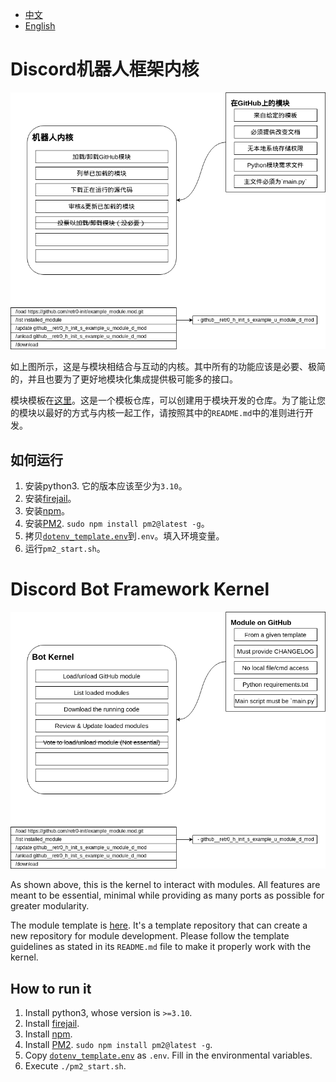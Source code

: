 - [中文](#Discord机器人框架内核)
- [English](#Discord-Bot-Framework-Kernel)

# Discord机器人框架内核
![doc/discord-bot-framework.drawio.png](https://github.com/retr0-init/discord-bot-framework-doc/blob/master/discord-bot-framework.drawio.png)

如上图所示，这是与模块相结合与互动的内核。其中所有的功能应该是必要、极简的，并且也要为了更好地模块化集成提供极可能多的接口。

模块模板在[这里](https://github.com/retr0-init/Discord-Bot-Framework-Module-Template.git)。这是一个模板仓库，可以创建用于模块开发的仓库。为了能让您的模块以最好的方式与内核一起工作，请按照其中的`README.md`中的准则进行开发。

## 如何运行
1. 安装python3. 它的版本应该至少为`3.10`。
2. 安装[firejail](https://github.com/netblue30/firejail)。
3. 安装[npm](https://github.com/nodesource/distributions?tab=readme-ov-file#using-debian-as-root)。
4. 安装[PM2](https://pm2.keymetrics.io/). `sudo npm install pm2@latest -g`。
5. 拷贝[`dotenv_template.env`](dotenv_template.env)到`.env`。填入环境变量。
6. 运行`pm2_start.sh`。

# Discord Bot Framework Kernel
![doc/discord-bot-framework-en.drawio.png](https://github.com/retr0-init/discord-bot-framework-doc/blob/master/discord-bot-framework-en.drawio.png)

As shown above, this is the kernel to interact with modules. All features are meant to be essential, minimal while providing as many ports as possible for greater modularity.

The module template is [here](https://github.com/retr0-init/Discord-Bot-Framework-Module-Template.git). It's a template repository that can create a new repository for module development. Please follow the template guidelines as stated in its `README.md` file to make it properly work with the kernel.

## How to run it
1. Install python3, whose version is `>=3.10`.
2. Install [firejail](https://github.com/netblue30/firejail).
3. Install [npm](https://github.com/nodesource/distributions?tab=readme-ov-file#using-debian-as-root).
4. Install [PM2](https://pm2.keymetrics.io/). `sudo npm install pm2@latest -g`.
5. Copy [`dotenv_template.env`](dotenv_template.env) as `.env`. Fill in the environmental variables.
6. Execute `./pm2_start.sh`.